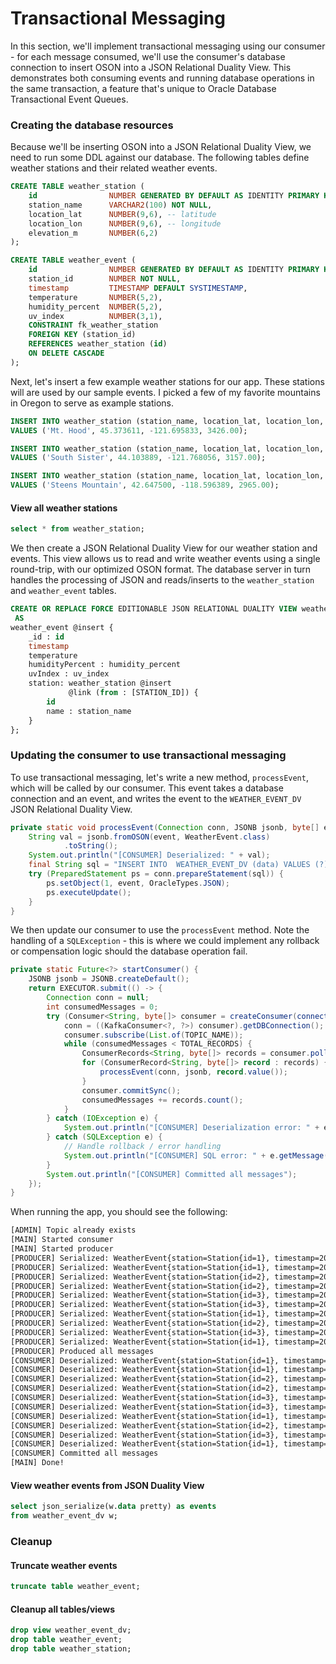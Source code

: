 # Transactional Messaging

In this section, we'll implement transactional messaging using our consumer - for each message consumed, we'll use the consumer's database connection to insert OSON into a JSON Relational Duality View. This demonstrates both consuming events and running database operations in the same transaction, a feature that's unique to Oracle Database Transactional Event Queues.

### Creating the database resources

Because we'll be inserting OSON into a JSON Relational Duality View, we need to run some DDL against our database. The following tables define weather stations and their related weather events.

```sql
CREATE TABLE weather_station (
    id                NUMBER GENERATED BY DEFAULT AS IDENTITY PRIMARY KEY,
    station_name      VARCHAR2(100) NOT NULL,
    location_lat      NUMBER(9,6), -- latitude
    location_lon      NUMBER(9,6), -- longitude
    elevation_m       NUMBER(6,2)
);

CREATE TABLE weather_event (
    id                NUMBER GENERATED BY DEFAULT AS IDENTITY PRIMARY KEY,
    station_id        NUMBER NOT NULL,
    timestamp         TIMESTAMP DEFAULT SYSTIMESTAMP,
    temperature       NUMBER(5,2),
    humidity_percent  NUMBER(5,2),
    uv_index          NUMBER(3,1),
    CONSTRAINT fk_weather_station
    FOREIGN KEY (station_id)
    REFERENCES weather_station (id)
    ON DELETE CASCADE
);
```

Next, let's insert a few example weather stations for our app. These stations will are used by our sample events. I picked a few of my favorite mountains in Oregon to serve as example stations.

```sql
INSERT INTO weather_station (station_name, location_lat, location_lon, elevation_m)
VALUES ('Mt. Hood', 45.373611, -121.695833, 3426.00);

INSERT INTO weather_station (station_name, location_lat, location_lon, elevation_m)
VALUES ('South Sister', 44.103889, -121.768056, 3157.00);

INSERT INTO weather_station (station_name, location_lat, location_lon, elevation_m)
VALUES ('Steens Mountain', 42.647500, -118.596389, 2965.00);
```

#### View all weather stations

```sql
select * from weather_station;
```

We then create a JSON Relational Duality View for our weather station and events. This view allows us to read and write weather events using a single round-trip, with our optimized OSON format. The database server in turn handles the processing of JSON and reads/inserts to the `weather_station` and `weather_event` tables.

```sql
CREATE OR REPLACE FORCE EDITIONABLE JSON RELATIONAL DUALITY VIEW weather_event_dv
 AS 
weather_event @insert {
    _id : id
    timestamp
    temperature
    humidityPercent : humidity_percent
    uvIndex : uv_index
    station: weather_station @insert
             @link (from : [STATION_ID]) {
        id
        name : station_name
    }
};
```

### Updating the consumer to use transactional messaging

To use transactional messaging, let's write a new method, `processEvent`, which will be called by our consumer. This event takes a database connection and an event, and writes the event to the `WEATHER_EVENT_DV` JSON Relational Duality View.

```java
private static void processEvent(Connection conn, JSONB jsonb, byte[] event) throws SQLException, IOException {
    String val = jsonb.fromOSON(event, WeatherEvent.class)
            .toString();
    System.out.println("[CONSUMER] Deserialized: " + val);
    final String sql = "INSERT INTO  WEATHER_EVENT_DV (data) VALUES (?)";
    try (PreparedStatement ps = conn.prepareStatement(sql)) {
        ps.setObject(1, event, OracleTypes.JSON);
        ps.executeUpdate();
    }
}
```

We then update our consumer to use the `processEvent` method. Note the handling of a `SQLException` - this is where we could implement any rollback or compensation logic should the database operation fail.

```java
private static Future<?> startConsumer() {
    JSONB jsonb = JSONB.createDefault();
    return EXECUTOR.submit(() -> {
        Connection conn = null;
        int consumedMessages = 0;
        try (Consumer<String, byte[]> consumer = createConsumer(connectionProperties())) {
            conn = ((KafkaConsumer<?, ?>) consumer).getDBConnection();
            consumer.subscribe(List.of(TOPIC_NAME));
            while (consumedMessages < TOTAL_RECORDS) {
                ConsumerRecords<String, byte[]> records = consumer.poll(Duration.ofSeconds(3));
                for (ConsumerRecord<String, byte[]> record : records) {
                    processEvent(conn, jsonb, record.value());
                }
                consumer.commitSync();
                consumedMessages += records.count();
            }
        } catch (IOException e) {
            System.out.println("[CONSUMER] Deserialization error: " + e.getMessage());
        } catch (SQLException e) {
            // Handle rollback / error handling
            System.out.println("[CONSUMER] SQL error: " + e.getMessage());
        }
        System.out.println("[CONSUMER] Committed all messages");
    });
}
```

When running the app, you should see the following:

```bash
[ADMIN] Topic already exists
[MAIN] Started consumer
[MAIN] Started producer
[PRODUCER] Serialized: WeatherEvent{station=Station{id=1}, timestamp=2025-06-03T06:00, temperature=18.2, humidity_percent=81.0, uv_index=0.0}
[PRODUCER] Serialized: WeatherEvent{station=Station{id=1}, timestamp=2025-06-03T08:00, temperature=21.7, humidity_percent=70.3, uv_index=2.5}
[PRODUCER] Serialized: WeatherEvent{station=Station{id=2}, timestamp=2025-06-03T10:00, temperature=25.4, humidity_percent=62.8, uv_index=4.9}
[PRODUCER] Serialized: WeatherEvent{station=Station{id=2}, timestamp=2025-06-03T12:00, temperature=28.6, humidity_percent=51.2, uv_index=7.3}
[PRODUCER] Serialized: WeatherEvent{station=Station{id=3}, timestamp=2025-06-03T14:00, temperature=31.6, humidity_percent=40.5, uv_index=10.5}
[PRODUCER] Serialized: WeatherEvent{station=Station{id=3}, timestamp=2025-06-03T16:00, temperature=30.1, humidity_percent=45.1, uv_index=9.0}
[PRODUCER] Serialized: WeatherEvent{station=Station{id=1}, timestamp=2025-06-03T18:00, temperature=27.0, humidity_percent=57.0, uv_index=3.8}
[PRODUCER] Serialized: WeatherEvent{station=Station{id=2}, timestamp=2025-06-03T20:00, temperature=23.5, humidity_percent=63.3, uv_index=0.9}
[PRODUCER] Serialized: WeatherEvent{station=Station{id=3}, timestamp=2025-06-03T22:00, temperature=20.8, humidity_percent=69.1, uv_index=0.0}
[PRODUCER] Serialized: WeatherEvent{station=Station{id=1}, timestamp=2025-06-04T00:00, temperature=18.6, humidity_percent=74.8, uv_index=0.0}
[PRODUCER] Produced all messages
[CONSUMER] Deserialized: WeatherEvent{station=Station{id=1}, timestamp=2025-06-03T06:00, temperature=18.2, humidity_percent=81.0, uv_index=0.0}
[CONSUMER] Deserialized: WeatherEvent{station=Station{id=1}, timestamp=2025-06-03T08:00, temperature=21.7, humidity_percent=70.3, uv_index=2.5}
[CONSUMER] Deserialized: WeatherEvent{station=Station{id=2}, timestamp=2025-06-03T10:00, temperature=25.4, humidity_percent=62.8, uv_index=4.9}
[CONSUMER] Deserialized: WeatherEvent{station=Station{id=2}, timestamp=2025-06-03T12:00, temperature=28.6, humidity_percent=51.2, uv_index=7.3}
[CONSUMER] Deserialized: WeatherEvent{station=Station{id=3}, timestamp=2025-06-03T14:00, temperature=31.6, humidity_percent=40.5, uv_index=10.5}
[CONSUMER] Deserialized: WeatherEvent{station=Station{id=3}, timestamp=2025-06-03T16:00, temperature=30.1, humidity_percent=45.1, uv_index=9.0}
[CONSUMER] Deserialized: WeatherEvent{station=Station{id=1}, timestamp=2025-06-03T18:00, temperature=27.0, humidity_percent=57.0, uv_index=3.8}
[CONSUMER] Deserialized: WeatherEvent{station=Station{id=2}, timestamp=2025-06-03T20:00, temperature=23.5, humidity_percent=63.3, uv_index=0.9}
[CONSUMER] Deserialized: WeatherEvent{station=Station{id=3}, timestamp=2025-06-03T22:00, temperature=20.8, humidity_percent=69.1, uv_index=0.0}
[CONSUMER] Deserialized: WeatherEvent{station=Station{id=1}, timestamp=2025-06-04T00:00, temperature=18.6, humidity_percent=74.8, uv_index=0.0}
[CONSUMER] Committed all messages
[MAIN] Done!
```

#### View weather events from JSON Duality View

```sql
select json_serialize(w.data pretty) as events
from weather_event_dv w;
```

### Cleanup

#### Truncate weather events

```sql
truncate table weather_event;
```

#### Cleanup all tables/views

```sql
drop view weather_event_dv;
drop table weather_event;
drop table weather_station;
```